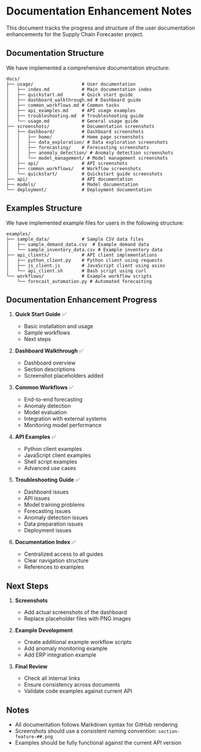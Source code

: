 # Documentation Enhancement Notes

This document tracks the progress and structure of the user documentation enhancements for the Supply Chain Forecaster project.

## Documentation Structure

We have implemented a comprehensive documentation structure:

```
docs/
├── usage/                  # User documentation
│   ├── index.md            # Main documentation index
│   ├── quickstart.md       # Quick start guide
│   ├── dashboard_walkthrough.md # Dashboard guide
│   ├── common_workflows.md # Common tasks
│   ├── api_examples.md     # API usage examples
│   ├── troubleshooting.md  # Troubleshooting guide
│   └── usage.md            # General usage guide
├── screenshots/            # Documentation screenshots
│   ├── dashboard/          # Dashboard screenshots
│   │   ├── home/           # Home page screenshots
│   │   ├── data_exploration/ # Data exploration screenshots
│   │   ├── forecasting/    # Forecasting screenshots
│   │   ├── anomaly_detection/ # Anomaly detection screenshots
│   │   └── model_management/ # Model management screenshots
│   ├── api/                # API screenshots
│   ├── common_workflows/   # Workflow screenshots
│   └── quickstart/         # Quickstart guide screenshots
├── api/                    # API documentation
├── models/                 # Model documentation
└── deployment/             # Deployment documentation
```

## Examples Structure

We have implemented example files for users in the following structure:

```
examples/
├── sample_data/            # Sample CSV data files
│   ├── sample_demand_data.csv  # Example demand data
│   └── sample_inventory_data.csv # Example inventory data
├── api_clients/            # API client implementations
│   ├── python_client.py    # Python client using requests
│   ├── js_client.js        # JavaScript client using axios
│   └── api_client.sh       # Bash script using curl
└── workflows/              # Example workflow scripts
    └── forecast_automation.py # Automated forecasting
```

## Documentation Enhancement Progress

1. **Quick Start Guide** ✅
   - Basic installation and usage
   - Sample workflows
   - Next steps
   
2. **Dashboard Walkthrough** ✅
   - Dashboard overview
   - Section descriptions
   - Screenshot placeholders added
   
3. **Common Workflows** ✅
   - End-to-end forecasting
   - Anomaly detection
   - Model evaluation
   - Integration with external systems
   - Monitoring model performance
   
4. **API Examples** ✅
   - Python client examples
   - JavaScript client examples
   - Shell script examples
   - Advanced use cases
   
5. **Troubleshooting Guide** ✅
   - Dashboard issues
   - API issues
   - Model training problems
   - Forecasting issues
   - Anomaly detection issues
   - Data preparation issues
   - Deployment issues
   
6. **Documentation Index** ✅
   - Centralized access to all guides
   - Clear navigation structure
   - References to examples

## Next Steps

1. **Screenshots**
   - Add actual screenshots of the dashboard
   - Replace placeholder files with PNG images
   
2. **Example Development**
   - Create additional example workflow scripts
   - Add anomaly monitoring example
   - Add ERP integration example
   
3. **Final Review**
   - Check all internal links
   - Ensure consistency across documents
   - Validate code examples against current API

## Notes

- All documentation follows Markdown syntax for GitHub rendering
- Screenshots should use a consistent naming convention: `section-feature-##.png`
- Examples should be fully functional against the current API version